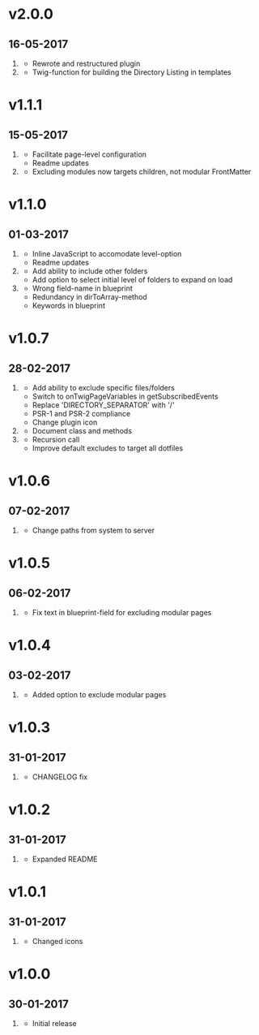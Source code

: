 # v2.0.0
## 16-05-2017

1. [](#improved)
    * Rewrote and restructured plugin
2. [](#new)
    * Twig-function for building the Directory Listing in templates

# v1.1.1
## 15-05-2017

1. [](#improved)
    * Facilitate page-level configuration
    * Readme updates
2. [](#bugfix)
    * Excluding modules now targets children, not modular FrontMatter

# v1.1.0
## 01-03-2017

1. [](#improved)
    * Inline JavaScript to accomodate level-option
    * Readme updates
2. [](#new)
    * Add ability to include other folders
    * Add option to select initial level of folders to expand on load
3. [](#bugfix)
    * Wrong field-name in blueprint
    * Redundancy in dirToArray-method
    * Keywords in blueprint

# v1.0.7
## 28-02-2017

1. [](#improved)
    * Add ability to exclude specific files/folders
    * Switch to onTwigPageVariables in getSubscribedEvents
    * Replace 'DIRECTORY_SEPARATOR' with '/'
    * PSR-1 and PSR-2 compliance
    * Change plugin icon
2. [](#new)
    * Document class and methods
3. [](#bugfix)
    * Recursion call
    * Improve default excludes to target all dotfiles

# v1.0.6
## 07-02-2017

1. [](#bugfix)
    * Change paths from system to server

# v1.0.5
## 06-02-2017

1. [](#bugfix)
    * Fix text in blueprint-field for excluding modular pages

# v1.0.4
## 03-02-2017

1. [](#new)
    * Added option to exclude modular pages

# v1.0.3
## 31-01-2017

1. [](#improved)
    * CHANGELOG fix

# v1.0.2
## 31-01-2017

1. [](#improved)
    * Expanded README

# v1.0.1
## 31-01-2017

1. [](#improved)
    * Changed icons

# v1.0.0
## 30-01-2017

1. [](#new)
    * Initial release